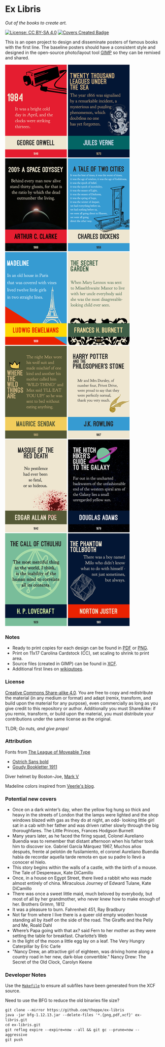 # Ex Libris
_Out of the books to create art._

[![License: CC BY-SA 4.0](https://img.shields.io/badge/License-CC%20BY--SA%204.0-lightgrey.svg)](http://creativecommons.org/licenses/by-sa/4.0/)
[![Covers Created Badge](https://img.shields.io/badge/covers--created-12-blue.svg)](source/)
  
This is an open project to design and disseminate posters of famous books with the first line.
The baseline posters should have a consistent style and designed in the open-source photo/layout tool [GIMP](https://www.gimp.org/) so they can be remixed and shared.
  
[![](thumbnails/1984.png)](png/1984.png)
[![](thumbnails/TwentyThousandLeagues.png)](png/TwentyThousandLeagues.png)
[![](thumbnails/2001ASpaceOdyssey.png)](png/2001ASpaceOdyssey.png)
[![](thumbnails/ATaleOfTwoCities.png)](png/ATaleOfTwoCities.png)
[![](thumbnails/Madeline.png)](png/Madeline.png)
[![](thumbnails/TheSecretGarden.png)](png/TheSecretGarden.png)
[![](thumbnails/WhereTheWildThingsAre.png)](png/WhereTheWildThingsAre.png)
[![](thumbnails/HarryPotter.png)](png/HarryPotter.png)
[![](thumbnails/MasqueOfTheRedDeath.png)](png/MasqueOfTheRedDeath.png)
[![](thumbnails/TheHitchHikersGuide.png)](png/TheHitchHikersGuide.png)
[![](thumbnails/TheCallOfCthulhu.png)](png/TheCallOfCthulhu.png)
[![](thumbnails/PhantomTollbooth.png)](png/PhantomTollbooth.png)

### Notes
  
+ Ready to print copies for each design can be found in [PDF](/pdf) or [PNG](/png).
+ Print on 11x17 Carolina Cardstock (CC), set scaling to shrink to print area.
+ Source files (created in GIMP) can be found in [XCF](/source).
+ Additional first lines on [wikiqutoes](https://en.wikiquote.org/wiki/Opening_lines).
  
### License 
  
[Creative Commons Share-alike 4.0](LICENSE). You are free to copy and redistribute the material (in any medium or format) and adapt (remix, transform, and build upon the material for any purpose), even commercially as long as you give credit to this repository or author. Additionally you must ShareAlike: if you remix, transform, or build upon the material, you must distribute your contributions under the same license as the original.

TLDR; _Go nuts, and give props!_

### Attribution

Fonts from [The League of Moveable Type](https://www.theleagueofmoveabletype.com/)
  + [Ostrich Sans bold](https://www.theleagueofmoveabletype.com/ostrich-sans)
  + [Goudy Bookletter 1911](https://www.theleagueofmoveabletype.com/goudy-bookletter-1911)
  
Diver helmet by Boston-Joe, [Mark V](http://boston-joe.deviantart.com/art/mark-v-120296499)

Madeline colors inspired from [Veerle's blog](http://veerle.duoh.com/inspiration/detail/candarel).

### Potential new covers

  + Once on a dark winter’s day, when the yellow fog hung so thick and heavy in the streets of London that the lamps were lighted and the shop windows blazed with gas as they do at night, an odd- looking little girl sat in a cab with her father and was driven rather slowly through the big thoroughfares. The Little Princes, Frances Hodgson Burnett
  + Many years later, as he faced the firing squad, Colonel Aureliano Buendía was to remember that distant afternoon when his father took him to discover ice. Gabriel García Márquez 1967, Muchos años después, frente al pelotón de fusilamiento, el coronel Aureliano Buendía había de recordar aquella tarde remota en que su padre lo llevó a conocer el hielo.
  + This story begins within the walls of a castle, with the birth of a mouse. The Tale of Despereaux, Kate DiCamillo
  + Once, in a house on Egypt Street, there lived a rabbit who was made almost entirely of china. Miraculous Journey of Edward Tulane, Kate DiCamillo
  + There was once a sweet little maid, much beloved by everybody, but most of all by her grandmother, who never knew how to make enough of her. Brothers Grimm, 1812
  + It was a pleasure to burn. Fahrenheit 451, Ray Bradbury
  + Not far from where I live there is a queer old empty wooden house standing all by itself on the side of the road. The Giraffe and the Pelly and Me, Roald Dahl
  + Where’s Papa going with that ax? said Fern to her mother as they were setting the table for breakfast. Charlotte’s Web
  + In the light of the moon a little egg lay on a leaf. The Very Hungry Caterpillar by Eric Carle
  + "Nancy Drew, an attractive girl of eighteen, was driving home along a country road in her new, dark-blue convertible." Nancy Drew: The Secret of the Old Clock, Carolyn Keene 


### Developer Notes

Use the [`Makefile`](Makefile) to ensure all subfiles have been generated from the XCF source.

Need to use the BFG to reduce the old binaries file size?

    git clone --mirror https://github.com/thoppe/ex-libris
    java -jar bfg-1.12.13.jar --delete-files '*.{png,pdf,xcf}' ex-libris.git
    cd ex-libris.git
    git reflog expire --expire=now --all && git gc --prune=now --aggressive
    git push


